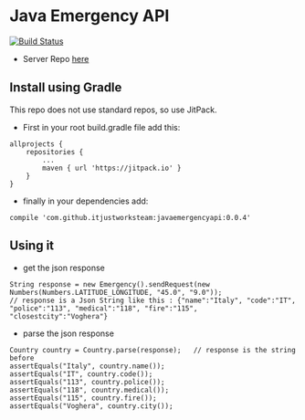 # Java Emergency API


[![Build Status](https://travis-ci.org/itjustworksteam/javaemergencyapi.svg?branch=master)](https://travis-ci.org/itjustworksteam/javaemergencyapi)

* Server Repo [here](https://github.com/itjustworksteam/emergencyserver.git)

## Install using Gradle

This repo does not use standard repos, so use JitPack.

* First in your root build.gradle file add this:

```
allprojects {
	repositories {
		...
		maven { url 'https://jitpack.io' }
	}
}
```

* finally in your dependencies add:

```
compile 'com.github.itjustworksteam:javaemergencyapi:0.0.4'
```

## Using it

* get the json response

```
String response = new Emergency().sendRequest(new Numbers(Numbers.LATITUDE_LONGITUDE, "45.0", "9.0"));
// response is a Json String like this : {"name":"Italy", "code":"IT", "police":"113", "medical":"118", "fire":"115", "closestcity":"Voghera"}
``` 

* parse the json response

```
Country country = Country.parse(response);   // response is the string before
assertEquals("Italy", country.name());
assertEquals("IT", country.code());
assertEquals("113", country.police());
assertEquals("118", country.medical());
assertEquals("115", country.fire());
assertEquals("Voghera", country.city());
```
 
